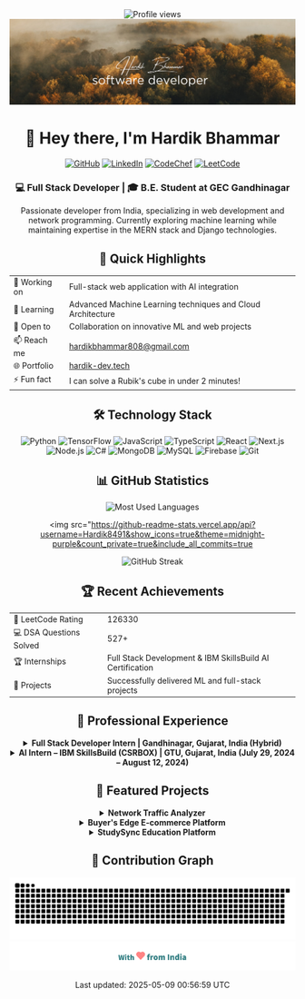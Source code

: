 <div align="center">
  <img src="https://komarev.com/ghpvc/?username=Hardik8491&label=Profile%20views&color=0e75b6&style=flat" alt="Profile views" />
</div>

<div align="center">
  <img src="https://raw.githubusercontent.com/Hardik8491/Hardik8491/main/hero.png" alt="Hero banner" style="max-width: 100%; height: auto;" />
</div>

<h1 align="center" id="greeting-title">👋 Hey there, I'm Hardik Bhammar</h1>

<p align="center">
  <a href="https://github.com/Hardik8491"><img src="https://img.shields.io/badge/GitHub-181717?style=for-the-badge&logo=github&logoColor=white" alt="GitHub"/></a>
  <a href="https://linkedin.com/in/Hardik8491"><img src="https://img.shields.io/badge/LinkedIn-0A66C2?style=for-the-badge&logo=linkedin&logoColor=white" alt="LinkedIn"/></a>
  <a href="https://www.codechef.com/users/light8491"><img src="https://img.shields.io/badge/CodeChef-5B4638?style=for-the-badge&logo=codechef&logoColor=white" alt="CodeChef"/></a>
  <a href="https://www.leetcode.com/Hardik_8491"><img src="https://img.shields.io/badge/LeetCode-FFA116?style=for-the-badge&logo=leetcode&logoColor=black" alt="LeetCode"/></a>
</p>

<div align="center">
  <h3>💻 Full Stack Developer | 🎓 B.E. Student at GEC Gandhinagar</h3>
  <p>Passionate developer from India, specializing in web development and network programming. Currently exploring machine learning while maintaining expertise in the MERN stack and Django technologies.</p>
</div>

<h2 align="center">🚀 Quick Highlights</h2>

<div align="center">
  <table>
    <tr>
      <td>🔭 Working on</td>
      <td id="current-project">Full-stack web application with AI integration</td>
    </tr>
    <tr>
      <td  id="learning">🌱 Learning</td>
      <td>Advanced Machine Learning techniques and Cloud Architecture</td>
    </tr>
    <tr>
      <td>💼 Open to</td>
      <td>Collaboration on innovative ML and web projects</td>
    </tr>
    <tr>
      <td>📫 Reach me</td>
      <td><a href="mailto:hardikbhammar808@gmail.com">hardikbhammar808@gmail.com</a></td>
    </tr>
    <tr>
      <td>🌐 Portfolio</td>
      <td><a id="portfolio-link" href="https://hardikbhammar.dev">hardik-dev.tech</a></td>
    </tr>
    <tr>
      <td>⚡ Fun fact</td>
      <td id="fun-fact">I can solve a Rubik's cube in under 2 minutes!</td>
    </tr>
  </table>
</div>

<h2 align="center">🛠️ Technology Stack</h2>

<div align="center">
  <img src="https://img.shields.io/badge/Python-3776AB?style=for-the-badge&logo=python&logoColor=white" alt="Python" />
  <img src="https://img.shields.io/badge/TensorFlow-FF6F00?style=for-the-badge&logo=tensorflow&logoColor=white" alt="TensorFlow" />
  <img src="https://img.shields.io/badge/JavaScript-F7DF1E?style=for-the-badge&logo=javascript&logoColor=black" alt="JavaScript" />
  <img src="https://img.shields.io/badge/TypeScript-3178C6?style=for-the-badge&logo=typescript&logoColor=white" alt="TypeScript" />
  <img src="https://img.shields.io/badge/React-61DAFB?style=for-the-badge&logo=react&logoColor=black" alt="React" />
  <img src="https://img.shields.io/badge/Next.js-000000?style=for-the-badge&logo=next.js&logoColor=white" alt="Next.js" />
  <img src="https://img.shields.io/badge/Node.js-339933?style=for-the-badge&logo=node.js&logoColor=white" alt="Node.js" />
  <img src="https://img.shields.io/badge/C%23-239120?style=for-the-badge&logo=c-sharp&logoColor=white" alt="C#" />
  <img src="https://img.shields.io/badge/MongoDB-47A248?style=for-the-badge&logo=mongodb&logoColor=white" alt="MongoDB" />
  <img src="https://img.shields.io/badge/MySQL-4479A1?style=for-the-badge&logo=mysql&logoColor=white" alt="MySQL" />
  <img src="https://img.shields.io/badge/Firebase-FFCA28?style=for-the-badge&logo=firebase&logoColor=black" alt="Firebase" />
  <img src="https://img.shields.io/badge/Git-F05032?style=for-the-badge&logo=git&logoColor=white" alt="Git" />
</div>

<h2 align="center">📊 GitHub Statistics</h2>

<div align="center">
  <img src="https://github-readme-stats.vercel.app/api/top-langs?username=Hardik8491&show_icons=true&theme=midnight-purple&locale=en&layout=compact" alt="Most Used Languages" />

  <img src="https://github-readme-stats.vercel.app/api?username=Hardik8491&show_icons=true&theme=midnight-purple&count_private=true&include_all_commits=true

  <img src="https://github-readme-streak-stats.herokuapp.com/?user=Hardik8491&theme=midnight-purple" alt="GitHub Streak" />
</div>


<h2 align="center">🏆 Recent Achievements</h2>

<table align="center">
  <tr>
    <td>🎯 LeetCode Rating</td>
    <td id="leetcode-rating">126330</td>
  </tr>
  <tr>
    <td>💻 DSA Questions Solved</td>
    <td id="dsa-solved">527+</td>
  </tr>
  <tr>
    <td>🏆 Internships</td>
    <td>Full Stack Development & IBM SkillsBuild AI Certification</td>
  </tr>
  <tr>
    <td>🌟 Projects</td>
    <td>Successfully delivered ML and full-stack projects</td>
  </tr>
</table>

<h2 align="center">💼 Professional Experience</h2>

<div align="center">
  <details>
    <summary><strong>Full Stack Developer Intern | Gandhinagar, Gujarat, India (Hybrid)</strong></summary>
    <ul>
      <li>Developed a Full-Stack Web Application using Next.js and Express.js with role-based routing and JWT authentication</li>
      <li>Enhanced e-commerce functionality with Stripe payment integration</li>
      <li>Implemented Redux state management for improved data handling and user experience</li>
      <li>Collaborated with cross-functional teams on frontend and backend development</li>
      <li>Improved app stability and user satisfaction by 20% through QA testing and debugging</li>
    </ul>
  </details>

  <details>
    <summary><strong>AI Intern – IBM SkillsBuild (CSRBOX) | GTU, Gujarat, India (July 29, 2024 – August 12, 2024)</strong></summary>
    <ul>
      <li>Completed intensive AI training through IBM SkillsBuild at Gujarat Technological University</li>
      <li>Developed an intelligent banking chatbot using IBM Watson Assistant and NLP</li>
      <li>Created a user-friendly GUI for enhanced chatbot interactions</li>
      <li>Implemented advanced features including payments, reminders, and balance transfers</li>
      <li>Gained expertise in API integration, scalability optimization, and security implementation</li>
    </ul>
  </details>
</div>

<h2 align="center">🌟 Featured Projects</h2>

<div align="center">
  <details>
    <summary><strong>Network Traffic Analyzer</strong></summary>
    <ul>
      <li>Python-based network traffic analysis tool</li>
      <li>Real-time packet capture and analysis</li>
      <li>Machine learning for anomaly detection</li>
    </ul>
  </details>

  <details>
    <summary><strong>Buyer's Edge E-commerce Platform</strong></summary>
    <ul>
      <li>Full-stack e-commerce solution with Stripe integration</li>
      <li>Role-based authentication & Redux state management</li>
      <li>Admin dashboard for complete store management</li>
    </ul>
  </details>

  <details>
    <summary><strong>StudySync Education Platform</strong></summary>
    <ul>
      <li>Comprehensive course management system</li>
      <li>Student-instructor interaction platform</li>
      <li>ML-powered content recommendations</li>
    </ul>
  </details>
</div>

<h2 align="center">🐍 Contribution Graph</h2>

<div align="center">
  <img src="https://raw.githubusercontent.com/Hardik8491/Hardik8491/output/snake.svg" alt="Snake animation" />
</div>

<div align="center">
  <img src="https://raw.githubusercontent.com/Hardik8491/Hardik8491/main/with_love.png" alt="Made with ❤️" style="max-width: 100%; height: auto;" />
</div>

<p align='center' id="last-updated">Last updated: 2025-05-09 00:56:59 UTC
